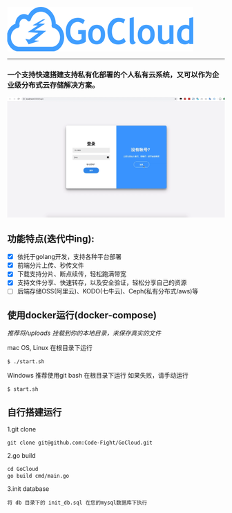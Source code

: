 ![](./docs/img/logo.png)

---

### 一个支持快速搭建支持私有化部署的个人私有云系统，又可以作为企业级分布式云存储解决方案。

![](./docs/img/show.gif)

## 功能特点(迭代中ing):
* [x]  依托于golang开发，支持各种平台部署
* [x] 前端分片上传、秒传文件
* [x] 下载支持分片、断点续传，轻松跑满带宽
* [x] 支持文件分享、快速转存，以及安全验证，轻松分享自己的资源
* [ ] 后端存储OSS(阿里云)、KODO(七牛云)、Ceph(私有分布式/aws)等

## 使用docker运行(docker-compose) 
_推荐将/uploads 挂载到你的本地目录，来保存真实的文件_

mac OS, Linux 在根目录下运行
```
$ ./start.sh
```

Windows 推荐使用git bash 在根目录下运行
如果失败，请手动运行
```
$ start.sh
```

## 自行搭建运行

1.git clone
```
git clone git@github.com:Code-Fight/GoCloud.git
```

2.go build 
```
cd GoCloud
go build cmd/main.go
```

3.init database
```
将 db 目录下的 init_db.sql 在您的mysql数据库下执行
```

